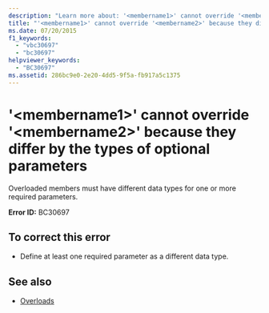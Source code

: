 ```yaml
---
description: "Learn more about: '<membername1>' cannot override '<membername2>' because they differ by the types of optional parameters"
title: "'<membername1>' cannot override '<membername2>' because they differ by the types of optional parameters"
ms.date: 07/20/2015
f1_keywords: 
  - "vbc30697"
  - "bc30697"
helpviewer_keywords: 
  - "BC30697"
ms.assetid: 286bc9e0-2e20-4dd5-9f5a-fb917a5c1375
---
```

# '\<membername1>' cannot override '\<membername2>' because they differ by the types of optional parameters

Overloaded members must have different data types for one or more required parameters.  
  
 **Error ID:** BC30697  
  
## To correct this error  
  
- Define at least one required parameter as a different data type.  
  
## See also

- [Overloads](../language-reference/modifiers/overloads.md)
